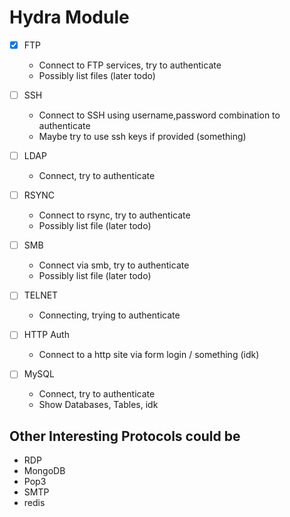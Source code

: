 # Hydra Module

- [X] FTP
    - Connect to FTP services, try to authenticate
    - Possibly list files (later todo)

- [ ] SSH
    - Connect to SSH using username,password combination to authenticate
    - Maybe try to use ssh keys if provided (something)
    
- [ ] LDAP 
    - Connect, try to authenticate
    
- [ ] RSYNC 
    - Connect to rsync, try to authenticate
    - Possibly list file (later todo)
    
- [ ] SMB 
    - Connect via smb, try to authenticate
    - Possibly list file (later todo)

- [ ] TELNET 
    - Connecting, trying to authenticate

- [ ] HTTP Auth 
    - Connect to a http site via form login / something (idk)

- [ ] MySQL 
    - Connect, try to authenticate
    - Show Databases, Tables, idk

## Other Interesting Protocols could be
- RDP
- MongoDB
- Pop3
- SMTP
- redis
